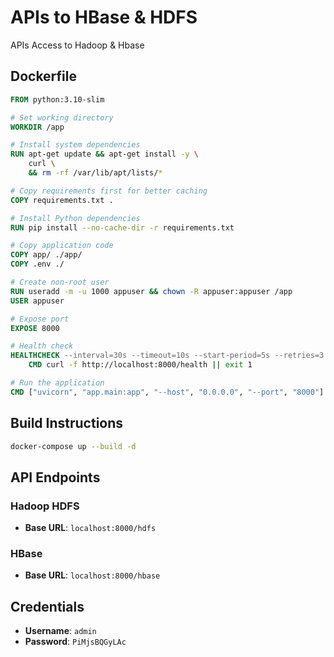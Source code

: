 # APIs to HBase & HDFS

APIs Access to Hadoop & Hbase

## Dockerfile

```Dockerfile
FROM python:3.10-slim

# Set working directory
WORKDIR /app

# Install system dependencies
RUN apt-get update && apt-get install -y \
    curl \
    && rm -rf /var/lib/apt/lists/*

# Copy requirements first for better caching
COPY requirements.txt .

# Install Python dependencies
RUN pip install --no-cache-dir -r requirements.txt

# Copy application code
COPY app/ ./app/
COPY .env ./

# Create non-root user
RUN useradd -m -u 1000 appuser && chown -R appuser:appuser /app
USER appuser

# Expose port
EXPOSE 8000

# Health check
HEALTHCHECK --interval=30s --timeout=10s --start-period=5s --retries=3 \
    CMD curl -f http://localhost:8000/health || exit 1

# Run the application
CMD ["uvicorn", "app.main:app", "--host", "0.0.0.0", "--port", "8000"]
```

## Build Instructions

```bash
docker-compose up --build -d
```

## API Endpoints

### Hadoop HDFS
- **Base URL**: `localhost:8000/hdfs`

### HBase
- **Base URL**: `localhost:8000/hbase`

## Credentials

- **Username**: `admin`
- **Password**: `PiMjsBQGyLAc`
